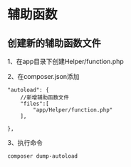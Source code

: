 # 辅助函数 #
## 创建新的辅助函数文件 ##
1、在app目录下创建Helper/function.php

2、在composer.json添加
```
"autoload": {
    //新增辅助函数文件
    "files":[
        "app/Helper/function.php"
    ],
        
},
```
3、执行命令
```
composer dump-autoload
```